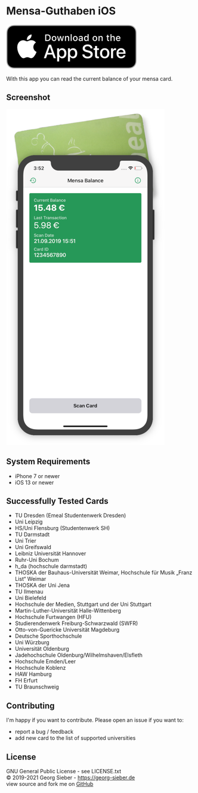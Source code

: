# Mensa-Guthaben iOS
[![Download on the App Store](.github/appstore-badge.svg)](https://apps.apple.com/us/app/mensa-guthaben/id1476859721)

With this app you can read the current balance of your mensa card.

## Screenshot
![Screenshot](.github/screenshot.png)

## System Requirements
- iPhone 7 or newer
- iOS 13 or newer

## Successfully Tested Cards
* TU Dresden (Emeal Studentenwerk Dresden)
* Uni Leipzig
* HS/Uni Flensburg (Studentenwerk SH)
* TU Darmstadt
* Uni Trier
* Uni Greifswald
* Leibniz Universität Hannover
* Ruhr-Uni Bochum
* h_da (hochschule darmstadt)
* THOSKA der Bauhaus-Universität Weimar, Hochschule für Musik „Franz List“ Weimar
* THOSKA der Uni Jena
* TU Ilmenau
* Uni Bielefeld
* Hochschule der Medien, Stuttgart und der Uni Stuttgart
* Martin-Luther-Universität Halle-Wittenberg
* Hochschule Furtwangen (HFU)
* Studierendenwerk Freiburg-Schwarzwald (SWFR)
* Otto-von-Guericke Universität Magdeburg
* Deutsche Sporthochschule
* Uni Würzburg
* Universität Oldenburg
* Jadehochschule Oldenburg/Wilhelmshaven/Elsfleth
* Hochschule Emden/Leer
* Hochschule Koblenz
* HAW Hamburg
* FH Erfurt
* TU Braunschweig

## Contributing
I'm happy if you want to contribute. Please open an issue if you want to:
- report a bug / feedback
- add new card to the list of supported universities

## License
GNU General Public License - see LICENSE.txt  
© 2019-2021 Georg Sieber - https://georg-sieber.de  
view source and fork me on [GitHub](https://github.com/schorschii/MensaGuthaben-iOS)
